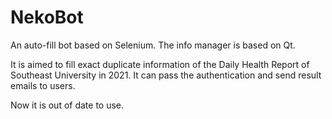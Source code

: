 # NekoBot

An auto-fill bot based on Selenium. The info manager is based on Qt.

It is aimed to fill exact duplicate information of the Daily Health Report of Southeast University in 2021. It can pass the authentication and send result emails to users.

Now it is out of date to use.